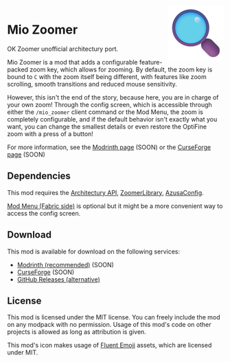 <img src="./common/src/main/resources/icon.png" align="right" width="128px" alt="Mio Zoomer icon"/>

# Mio Zoomer

OK Zoomer unofficial architectury port.

Mio Zoomer is a mod that adds a configurable feature-packed zoom key, which allows for zooming. By default, the zoom key is bound to `C` with the zoom itself being different, with features like zoom scrolling, smooth transitions and reduced mouse sensitivity.

However, this isn't the end of the story, because here, you are in charge of your own zoom! Through the config screen, which is accessible through either the `/mio_zoomer` client command or the Mod Menu, the zoom is completely configurable, and if the default behavior isn't exactly what you want, you can change the smallest details or even restore the OptiFine zoom with a press of a button!

For more information, see the [Modrinth page](https://modrinth.com/mod/mio-zoomer) (SOON) or the [CurseForge page](https://www.curseforge.com/minecraft/mc-mods/mio-zoomer) (SOON)

## Dependencies

This mod requires the [Architectury API](https://modrinth.com/mod/architectury-api), [ZoomerLibrary](https://modrinth.com/mod/zoomerlibrary), [AzusaConfig]().

[Mod Menu (Fabric side)](https://modrinth.com/mod/modmenu) is optional but it might be a more convenient way to access the config screen.

## Download

This mod is available for download on the following services:

- [Modrinth (recommended)](https://modrinth.com/mod/mio-zoomer) (SOON)
- [CurseForge](https://www.curseforge.com/minecraft/mc-mods/mio-zoomer) (SOON)
- [GitHub Releases (alternative)](https://github.com/ThinkingStudios/MioZoomer/releases)

## License

This mod is licensed under the MIT license. You can freely include the mod on any modpack with no permission. Usage of this mod's code on other projects is allowed as long as attribution is given.

This mod's icon makes usage of [Fluent Emoji](https://github.com/microsoft/fluentui-emoji) assets, which are licensed under MIT.
